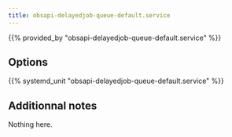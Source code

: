 ```yaml
---
title: obsapi-delayedjob-queue-default.service
---
```


{{% provided_by "obsapi-delayedjob-queue-default.service" %}}

## Options

{{% systemd_unit "obsapi-delayedjob-queue-default.service" %}}

## Additionnal notes

Nothing here.